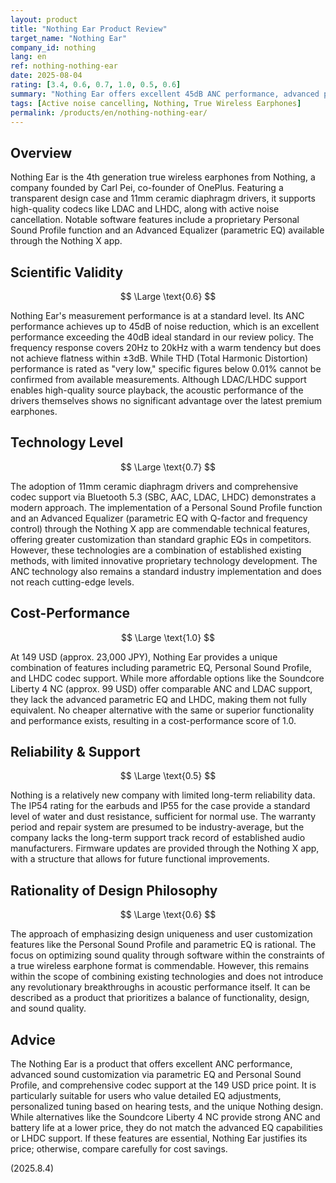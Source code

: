 ```yaml
---
layout: product
title: "Nothing Ear Product Review"
target_name: "Nothing Ear"
company_id: nothing
lang: en
ref: nothing-nothing-ear
date: 2025-08-04
rating: [3.4, 0.6, 0.7, 1.0, 0.5, 0.6]
summary: "Nothing Ear offers excellent 45dB ANC performance, advanced parametric EQ, Personal Sound Profile, and LHDC codec support for 149 USD. Its measurement performance is standard, making it a strong option for users prioritizing detailed sound customization and functionality over cost."
tags: [Active noise cancelling, Nothing, True Wireless Earphones]
permalink: /products/en/nothing-nothing-ear/
---
```

## Overview

Nothing Ear is the 4th generation true wireless earphones from Nothing, a company founded by Carl Pei, co-founder of OnePlus. Featuring a transparent design case and 11mm ceramic diaphragm drivers, it supports high-quality codecs like LDAC and LHDC, along with active noise cancellation. Notable software features include a proprietary Personal Sound Profile function and an Advanced Equalizer (parametric EQ) available through the Nothing X app.

## Scientific Validity

$$ \Large \text{0.6} $$

Nothing Ear's measurement performance is at a standard level. Its ANC performance achieves up to 45dB of noise reduction, which is an excellent performance exceeding the 40dB ideal standard in our review policy. The frequency response covers 20Hz to 20kHz with a warm tendency but does not achieve flatness within ±3dB. While THD (Total Harmonic Distortion) performance is rated as "very low," specific figures below 0.01% cannot be confirmed from available measurements. Although LDAC/LHDC support enables high-quality source playback, the acoustic performance of the drivers themselves shows no significant advantage over the latest premium earphones.

## Technology Level

$$ \Large \text{0.7} $$

The adoption of 11mm ceramic diaphragm drivers and comprehensive codec support via Bluetooth 5.3 (SBC, AAC, LDAC, LHDC) demonstrates a modern approach. The implementation of a Personal Sound Profile function and an Advanced Equalizer (parametric EQ with Q-factor and frequency control) through the Nothing X app are commendable technical features, offering greater customization than standard graphic EQs in competitors. However, these technologies are a combination of established existing methods, with limited innovative proprietary technology development. The ANC technology also remains a standard industry implementation and does not reach cutting-edge levels.

## Cost-Performance

$$ \Large \text{1.0} $$

At 149 USD (approx. 23,000 JPY), Nothing Ear provides a unique combination of features including parametric EQ, Personal Sound Profile, and LHDC codec support. While more affordable options like the Soundcore Liberty 4 NC (approx. 99 USD) offer comparable ANC and LDAC support, they lack the advanced parametric EQ and LHDC, making them not fully equivalent. No cheaper alternative with the same or superior functionality and performance exists, resulting in a cost-performance score of 1.0.

## Reliability & Support

$$ \Large \text{0.5} $$

Nothing is a relatively new company with limited long-term reliability data. The IP54 rating for the earbuds and IP55 for the case provide a standard level of water and dust resistance, sufficient for normal use. The warranty period and repair system are presumed to be industry-average, but the company lacks the long-term support track record of established audio manufacturers. Firmware updates are provided through the Nothing X app, with a structure that allows for future functional improvements.

## Rationality of Design Philosophy

$$ \Large \text{0.6} $$

The approach of emphasizing design uniqueness and user customization features like the Personal Sound Profile and parametric EQ is rational. The focus on optimizing sound quality through software within the constraints of a true wireless earphone format is commendable. However, this remains within the scope of combining existing technologies and does not introduce any revolutionary breakthroughs in acoustic performance itself. It can be described as a product that prioritizes a balance of functionality, design, and sound quality.

## Advice

The Nothing Ear is a product that offers excellent ANC performance, advanced sound customization via parametric EQ and Personal Sound Profile, and comprehensive codec support at the 149 USD price point. It is particularly suitable for users who value detailed EQ adjustments, personalized tuning based on hearing tests, and the unique Nothing design. While alternatives like the Soundcore Liberty 4 NC provide strong ANC and battery life at a lower price, they do not match the advanced EQ capabilities or LHDC support. If these features are essential, Nothing Ear justifies its price; otherwise, compare carefully for cost savings.

(2025.8.4)